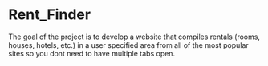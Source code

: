 # Rent_Finder
The goal of the project is to develop a website that compiles rentals (rooms, houses, hotels, etc.) in a user specified area from all of the most popular sites so you dont need to have multiple tabs open.

